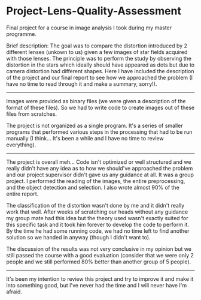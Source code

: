# Project-Lens-Quality-Assessment

Final project for a course in image analysis I took during my master programme.

Brief description: The goal was to compare the distortion introduced by 2 different lenses (unkown to us) given a few images of star fields acquired with those lenses. The principle was to perform the study by observing the distortion in the stars which ideally should have appeared as dots but due to camera distortion had different shapes.
Here I have included the description of the project and our final report to see how we approached the problem (I have no time to read through it and make a summary, sorry!).

---
Images were provided as binary files (we were given a description of the format of these files). So we had to write code to create images out of these files from scratches.

The project is not organized as a single program. It's a series of smaller programs that performed various steps in the processing that had to be run manually (I think... It's been a while and I have no time to review everything).

---
The project is overall meh... Code isn't optimized or well structured and we really didn't have any idea as to how we should've approached the problem and our project supervisor didn't gave us any guidance at all.
It was a group project. I performed the reading of the images, the entire preprocessing, and the object detection and selection. I also wrote almost 90% of the entire report.

The classification of the distortion wasn't done by me and it didn't really work that well. After weeks of scratching our heads without any guidance my group mate had this idea but the theory used wasn't exactly suited for this specific task and it took him forever to develop the code to perform it. By the time he had some running code, we had no time left to find another solution so we handed in anyway (though I didn't want to).

The discussion of the results was not very conclusive in my opinion but we still passed the course with a good evaluation (consider that we were only 2 people and we still performed 80% better than another group of 5 people).

---

It's been my intention to review this project and try to improve it and make it into something good, but I've never had the time and I will never have I'm afraid.
